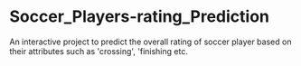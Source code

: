 # Soccer_Players-rating_Prediction
An interactive project to predict the overall rating of soccer player based on their attributes such as 'crossing', 'finishing etc.
